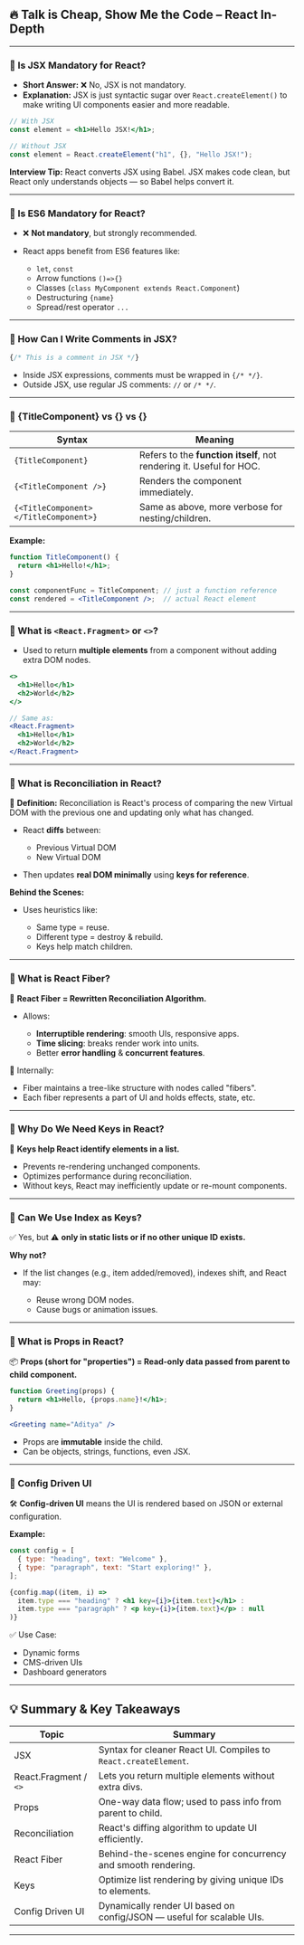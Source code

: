 

## 🔥 **Talk is Cheap, Show Me the Code – React In-Depth**

---

### 🔹 Is JSX Mandatory for React?

* **Short Answer:** ❌ No, JSX is not mandatory.
* **Explanation:**
  JSX is just syntactic sugar over `React.createElement()` to make writing UI components easier and more readable.

```jsx
// With JSX
const element = <h1>Hello JSX!</h1>;

// Without JSX
const element = React.createElement("h1", {}, "Hello JSX!");
```

**Interview Tip:** React converts JSX using Babel. JSX makes code clean, but React only understands objects — so Babel helps convert it.

---

### 🔹 Is ES6 Mandatory for React?

* ❌ **Not mandatory**, but strongly recommended.
* React apps benefit from ES6 features like:

  * `let`, `const`
  * Arrow functions `()=>{}`
  * Classes (`class MyComponent extends React.Component`)
  * Destructuring `{name}`
  * Spread/rest operator `...`

---

### 🔹 How Can I Write Comments in JSX?

```jsx
{/* This is a comment in JSX */}
```

* Inside JSX expressions, comments must be wrapped in `{/* */}`.
* Outside JSX, use regular JS comments: `//` or `/* */`.

---

### 🔹 {TitleComponent} vs {<TitleComponent />} vs {<TitleComponent></TitleComponent>}

| Syntax                                | Meaning                                                              |
| ------------------------------------- | -------------------------------------------------------------------- |
| `{TitleComponent}`                    | Refers to the **function itself**, not rendering it. Useful for HOC. |
| `{<TitleComponent />}`                | Renders the component immediately.                                   |
| `{<TitleComponent></TitleComponent>}` | Same as above, more verbose for nesting/children.                    |

**Example:**

```jsx
function TitleComponent() {
  return <h1>Hello!</h1>;
}

const componentFunc = TitleComponent; // just a function reference
const rendered = <TitleComponent />;  // actual React element
```

---

### 🔹 What is `<React.Fragment>` or `<>`?

* Used to return **multiple elements** from a component without adding extra DOM nodes.

```jsx
<>
  <h1>Hello</h1>
  <h2>World</h2>
</>

// Same as:
<React.Fragment>
  <h1>Hello</h1>
  <h2>World</h2>
</React.Fragment>
```

---

### 🔹 What is Reconciliation in React?

🧠 **Definition:** Reconciliation is React's process of comparing the new Virtual DOM with the previous one and updating only what has changed.

* React **diffs** between:

  * Previous Virtual DOM
  * New Virtual DOM
* Then updates **real DOM minimally** using **keys for reference**.

**Behind the Scenes:**

* Uses heuristics like:

  * Same type = reuse.
  * Different type = destroy & rebuild.
  * Keys help match children.

---

### 🔹 What is React Fiber?

🧵 **React Fiber = Rewritten Reconciliation Algorithm.**

* Allows:

  * **Interruptible rendering**: smooth UIs, responsive apps.
  * **Time slicing**: breaks render work into units.
  * Better **error handling** & **concurrent features**.

🔧 Internally:

* Fiber maintains a tree-like structure with nodes called "fibers".
* Each fiber represents a part of UI and holds effects, state, etc.

---

### 🔹 Why Do We Need Keys in React?

🔑 **Keys help React identify elements in a list.**

* Prevents re-rendering unchanged components.
* Optimizes performance during reconciliation.
* Without keys, React may inefficiently update or re-mount components.

---

### 🔹 Can We Use Index as Keys?

✅ Yes, but ⚠️ **only in static lists or if no other unique ID exists.**

**Why not?**

* If the list changes (e.g., item added/removed), indexes shift, and React may:

  * Reuse wrong DOM nodes.
  * Cause bugs or animation issues.

---

### 🔹 What is Props in React?

📦 **Props (short for "properties") = Read-only data passed from parent to child component.**

```jsx
function Greeting(props) {
  return <h1>Hello, {props.name}!</h1>;
}

<Greeting name="Aditya" />
```

* Props are **immutable** inside the child.
* Can be objects, strings, functions, even JSX.

---

### 🔹 Config Driven UI

🛠️ **Config-driven UI** means the UI is rendered based on JSON or external configuration.

**Example:**

```js
const config = [
  { type: "heading", text: "Welcome" },
  { type: "paragraph", text: "Start exploring!" },
];
```

```jsx
{config.map((item, i) =>
  item.type === "heading" ? <h1 key={i}>{item.text}</h1> :
  item.type === "paragraph" ? <p key={i}>{item.text}</p> : null
)}
```

✅ Use Case:

* Dynamic forms
* CMS-driven UIs
* Dashboard generators

---

## 💡 Summary & Key Takeaways

| Topic                 | Summary                                                               |
| --------------------- | --------------------------------------------------------------------- |
| JSX                   | Syntax for cleaner React UI. Compiles to `React.createElement`.       |
| React.Fragment / `<>` | Lets you return multiple elements without extra divs.                 |
| Props                 | One-way data flow; used to pass info from parent to child.            |
| Reconciliation        | React's diffing algorithm to update UI efficiently.                   |
| React Fiber           | Behind-the-scenes engine for concurrency and smooth rendering.        |
| Keys                  | Optimize list rendering by giving unique IDs to elements.             |
| Config Driven UI      | Dynamically render UI based on config/JSON — useful for scalable UIs. |

---

